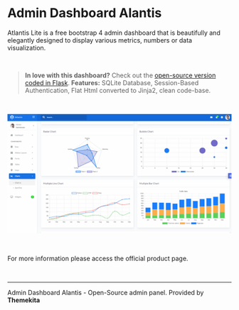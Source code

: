 # Admin Dashboard Alantis

Atlantis Lite is a free bootstrap 4 admin dashboard that is beautifully and elegantly designed to display various metrics, numbers or data visualization.

<br />

> **In love with this dashboard?** Check out the [open-source version coded in Flask](https://github.com/app-generator/flask-dashboard-atlantis). **Features:** SQLite Database, Session-Based Authentication, Flat Html converted to Jinja2, clean code-base. 

<br />

![Flask Dashboard Atlantis - Open-Source Admin Panel](https://raw.githubusercontent.com/app-generator/static/master/products/flask-dashboard-atlantis-intro.gif)

<br />

For more information please access the official product page. 

<br />

---
Admin Dashboard Alantis - Open-Source admin panel. Provided by **Themekita**

